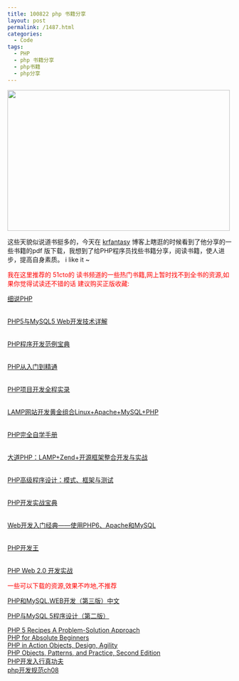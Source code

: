```yaml
---
title: 100822 php 书籍分享
layout: post
permalink: /1487.html
categories:
  - Code
tags:
  - PHP
  - php 书籍分享
  - php书籍
  - php分享
---
```

[<img class="aligncenter size-full wp-image-1427" title="php" src="http://www.80aj.com/wp-content/uploads/2010/08/php.jpg" alt="" width="500" height="317" />][1]

这些天貌似说道书挺多的，今天在 <a rel="external nofollow" href="http://krfantasy.net.ru/blog">krfantasy</a> 博客上瞎逛的时候看到了他分享的一些书籍的pdf 版下载，我想到了给PHP程序员找些书籍分享，阅读书籍，使人进步，提高自身素质。 i like it ~

<span style="color: #ff0000;">我在这里推荐的 51cto的 读书频道的一些热门书籍,网上暂时找不到全书的资源,如果你觉得试读还不错的话 建议购买正版收藏:</span>

<a rel="nofloow" href="http://book.51cto.com/art/200909/153329.htm" target="_blank">细说PHP</a>

<a rel="nofloow" href="http://book.51cto.com/art/200909/153329.htm" target="_blank"></a>  
<a rel="nofloow" href="http://book.51cto.com/art/200710/58933.htm" target="_blank">PHP5与MySQL5 Web开发技术详解 </a>

<a rel="nofloow" href="http://book.51cto.com/art/200710/58933.htm" target="_blank"></a>  
<a rel="nofloow" href="http://book.51cto.com/art/200710/57701.htm" target="_blank">PHP程序开发范例宝典</a>

<a rel="nofloow" href="http://book.51cto.com/art/200710/57701.htm" target="_blank"></a>  
<a rel="nofloow" href="http://book.51cto.com/art/200810/92315.htm" target="_blank">PHP从入门到精通</a>

<a rel="nofloow" href="http://book.51cto.com/art/200810/92315.htm" target="_blank"></a>  
<a rel="nofloow" href="http://book.51cto.com/art/200807/79480.htm" target="_blank">PHP项目开发全程实录 </a>

<a rel="nofloow" href="http://book.51cto.com/art/200807/79480.htm" target="_blank"></a>  
<a rel="nofloow" href="http://book.51cto.com/art/200807/79664.htm" target="_blank">LAMP网站开发黄金组合Linux+Apache+MySQL+PHP</a>

<a rel="nofloow" href="http://book.51cto.com/art/200807/79664.htm" target="_blank"></a>  
<a rel="nofloow" href="http://book.51cto.com/art/200809/89850.htm" target="_blank">PHP完全自学手册</a>

<a rel="nofloow" href="http://book.51cto.com/art/200809/89850.htm" target="_blank"></a>  
<a rel="nofloow" href="http://book.51cto.com/art/200908/141975.htm" target="_blank">大道PHP：LAMP+Zend+开源框架整合开发与实战</a>

<a rel="nofloow" href="http://book.51cto.com/art/200908/141975.htm" target="_blank"></a>  
<a rel="nofloow" href="http://book.51cto.com/art/200906/126735.htm" target="_blank">PHP高级程序设计：模式、框架与测试</a>

<a rel="nofloow" href="http://book.51cto.com/art/200906/126735.htm" target="_blank"></a>  
<a rel="nofloow" href="http://book.51cto.com/art/201002/182817.htm" target="_blank">PHP开发实战宝典 </a>

<a rel="nofloow" href="http://book.51cto.com/art/201002/182817.htm" target="_blank"></a>  
<a rel="nofloow" href="http://book.51cto.com/art/200907/138254.htm" target="_blank">Web开发入门经典——使用PHP6、Apache和MySQL</a>

<a rel="nofloow" href="http://book.51cto.com/art/200907/138254.htm" target="_blank"></a>  
<a rel="nofloow" href="http://book.51cto.com/art/200809/89444.htm" target="_blank">PHP开发王</a>

<a rel="nofloow" href="http://book.51cto.com/art/200809/89444.htm" target="_blank"></a>  
<a rel="nofloow" href="http://book.51cto.com/art/200809/90887.htm" target="_blank">PHP Web 2.0 开发实战</a>

<span style="color: #ff0000;">一些可以下载的资源,效果不咋地,不推荐</span>

<a href="http://www.uushare.com/group/10020/topic/14869" target="_blank">PHP和MySQL.WEB开发（第三版）中文</a>

<a href="http://www.uushare.com/group/10163/topic/12489" target="_blank">PHP与MySQL 5程序设计（第二版）</a>

<div id="_mcePaste">
  <a href="http://www.uushare.com/group/10157/topic/21622" target="_blank">PHP 5 Recipes A Problem-Solution Approach</a>
</div>

<div>
</div>

<div id="_mcePaste">
  <a href="http://www.uushare.com/group/10157/topic/21622" target="_blank">PHP for Absolute Beginners</a>
</div>

<div>
</div>

<div id="_mcePaste">
  <a href="http://www.uushare.com/group/10157/topic/21622" target="_blank">PHP in Action Objects, Design, Agility</a>
</div>

<div>
</div>

<div id="_mcePaste">
  <a href="http://www.uushare.com/group/10157/topic/21622" target="_blank">PHP Objects, Patterns, and Practice, Second Edition</a>
</div>

<div>
</div>

<div>
  <a href="http://wenku.baidu.com/view/b5ab601aff00bed5b9f31d75.html" target="_blank">PHP开发入行真功夫</a>
</div>

<div>
</div>

<div>
  <a href="http://wenku.baidu.com/view/e42cdebbfd0a79563c1e72ea.html" target="_blank">php开发规范ch08</a>
</div>

 [1]: http://www.80aj.com/wp-content/uploads/2010/08/php.jpg